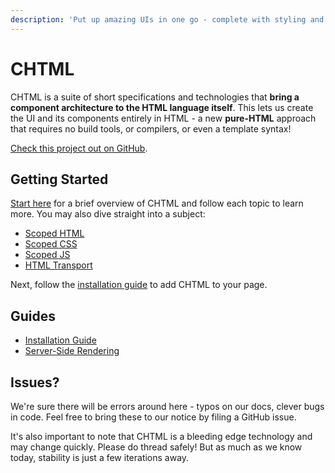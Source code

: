 ```yaml
---
description: 'Put up amazing UIs in one go - complete with styling and automatic functionality without leaving HTML!'
---
```


# CHTML
CHTML is a suite of short specifications and technologies that **bring a component architecture to the HTML language itself**. This lets us create the UI and its components entirely in HTML - a new **pure-HTML** approach that requires no build tools, or compilers, or even a template syntax!

[Check this project out on GitHub](https://github.com/web-native/chtml).

## Getting Started
[Start here](/chtml/v060/specs/) for a brief overview of CHTML and follow each topic to learn more. You may also dive straight into a subject:
+ [Scoped HTML](/chtml/v060/specs/scoped-html/README.md)
+ [Scoped CSS](/chtml/v060/specs/scoped-css/README.md)
+ [Scoped JS](/chtml/v060/specs/scoped-js/README.md)
+ [HTML Transport](/chtml/v060/specs/html-transport/README.md) 

Next, follow the [installation guide](/chtml/v060/guide/installation.md) to add CHTML to your page.

## Guides
+ [Installation Guide](/chtml/v060/guide/installation.md)
+ [Server-Side Rendering](/chtml/v060/guide/server-side-rendering.md)

## Issues?
We're sure there will be errors around here - typos on our docs, clever bugs in code. Feel free to bring these to our notice by filing a GitHub issue. 

It's also important to note that CHTML is a bleeding edge technology and may change quickly. Please do thread safely! But as much as we know today, stability is just a few iterations away.
